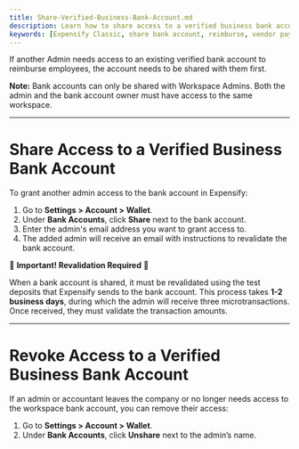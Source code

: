 ```yaml
---
title: Share-Verified-Business-Bank-Account.md
description: Learn how to share access to a verified business bank account in Expensify to reimburse employees or pay vendor bills.
keywords: [Expensify Classic, share bank account, reimburse, vendor payments, Workspace Admin]
---
```

<div id="expensify-classic" markdown="1">

If another Admin needs access to an existing verified bank account to reimburse employees, the account needs to be shared with them first.

**Note:** Bank accounts can only be shared with Workspace Admins. Both the admin and the bank account owner must have access to the same workspace.

---

# Share Access to a Verified Business Bank Account

To grant another admin access to the bank account in Expensify:

1. Go to **Settings > Account > Wallet**.
2. Under **Bank Accounts**, click **Share** next to the bank account.
3. Enter the admin's email address you want to grant access to.
4. The added admin will receive an email with instructions to revalidate the bank account.

🚨 **Important! Revalidation Required** 🚨

When a bank account is shared, it must be revalidated using the test deposits that Expensify sends to the bank account. This process takes **1-2 business days**, during which the admin will receive three microtransactions. Once received, they must validate the transaction amounts.


---

# Revoke Access to a Verified Business Bank Account

If an admin or accountant leaves the company or no longer needs access to the workspace bank account, you can remove their access:

1. Go to **Settings > Account > Wallet**.
2. Under **Bank Accounts**, click **Unshare** next to the admin’s name.

</div>
